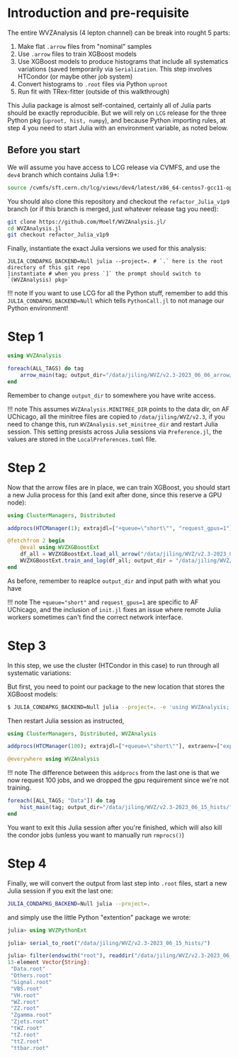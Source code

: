 # Introduction and pre-requisite

The entire WVZAnalysis (4 lepton channel) can be break into rought 5 parts:
1. Make flat `.arrow` files from "nominal" samples
2. Use `.arrow` files to train XGBoost models
3. Use XGBoost models to produce histograms that include all systematics variations (saved
   temporarily via `Serialization`. This step involves HTCondor (or maybe other job system)
4. Convert histograms to `.root` files via Python `uproot`
5. Run fit with TRex-fitter (outside of this walkthrough)

This Julia package is almost self-contained, certainly all of Julia parts should be exactly
reproducible. But we will rely on `LCG` release for the three Python pkg (`uproot, hist, numpy`),
and because Python importing rules, at step 4 you need to start Julia with an environment variable,
as noted below.


## Before you start
We will assume you have access to LCG release via CVMFS, and use the `dev4` branch which contains
Julia 1.9+:

```bash
source /cvmfs/sft.cern.ch/lcg/views/dev4/latest/x86_64-centos7-gcc11-opt/setup.sh
```

You should also clone this repository and checkout the `refactor_Julia_v1p9` branch (or if this
branch is merged, just whatever release tag you need):
```bash
git clone https://github.com/Moelf/WVZAnalysis.jl/
cd WVZAnalysis.jl
git checkout refactor_Julia_v1p9
```

Finally, instantiate the exact Julia versions we used for this analysis:
```
JULIA_CONDAPKG_BACKEND=Null julia --project=. # `.` here is the root directory of this git repo
]instantiate # when you press `]` the prompt should switch to `(WVZAnalysis) pkg>`
```

!!! note
    If you want to use LCG for all the Python stuff, remember to add this
    `JULIA_CONDAPKG_BACKEND=Null` which tells `PythonCall.jl` to not manage our Python environment!


# Step 1

```julia
using WVZAnalysis

foreach(ALL_TAGS) do tag
    arrow_main(tag; output_dir="/data/jiling/WVZ/v2.3-2023_06_06_arrow/");
end
```

Remember to change `output_dir` to somewhere you have write access.

!!! note
    This assumes `WVZAnalysis.MINITREE_DIR` points to the data dir, on AF UChicago, all the minitree
    files are copied to `/data/jiling/WVZ/v2.3`, if you need to change this, run
    `WVZAnalysis.set_minitree_dir` and restart Julia session. This setting presists across Julia
    sessions via `Preference.jl`, the values are stored in the `LocalPreferences.toml` file.

# Step 2
Now that the arrow files are in place, we can train XGBoost, you should start a new Julia process
for this (and exit after done, since this reserve a GPU node):
```julia
using ClusterManagers, Distributed

addprocs(HTCManager(1); extrajdl=["+queue=\"short\"", "request_gpus=1"], extraenv=["export JULIA_CPU_TARGET=generic"], exeflags = `--project=$(Base.active_project()) -e 'include("/data/jiling/WVZ/init.jl")'`);

@fetchfrom 2 begin
    @eval using WVZXGBoostExt
    df_all = WVZXGBoostExt.load_all_arrow("/data/jiling/WVZ/v2.3-2023_06_06_arrow/")
    WVZXGBoostExt.train_and_log(df_all; output_dir = "/data/jiling/WVZ/v2.3-2023_06_15_hists/", tree_method="gpu_hist")
end
```

As before, remember to reaplce `output_dir` and input path with what you have

!!! note
    The `+queue="short"` and `request_gpus=1` are specific to AF UChicago, and the inclusion of
    `init.jl` fixes an issue where remote Julia workers sometimes can't find the correct network
    interface.


# Step 3
In this step, we use the cluster (HTCondor in this case) to run through all systematic variations:

But first, you need to point our package to the new location that stores the XGBoost models:
```bash
$ JULIA_CONDAPKG_BACKEND=Null julia --project=. -e 'using WVZAnalysis; WVZAnalysis.set_bdt_model_dir("/data/jiling/WVZ/v2.3-2023_06_15_hists/")'
```

Then restart Julia session as instructed,

```julia
using ClusterManagers, Distributed, WVZAnalysis

addprocs(HTCManager(100); extrajdl=["+queue=\"short\""], extraenv=["export JULIA_CPU_TARGET=generic"], exeflags = `--project=$(Base.active_project()) -e 'include("/data/jiling/WVZ/init.jl")'`);

@everywhere using WVZAnalysis
```

!!! note
    The difference between this `addprocs` from the last one is that we now request 100 jobs, and we
    dropped the gpu requirement since we're not training.

```julia
foreach([ALL_TAGS; "Data"]) do tag
    hist_main(tag; output_dir="/data/jiling/WVZ/v2.3-2023_06_15_hists/");
end
```

You want to exit this Julia session after you're finished, which will also kill the condor jobs
(unless you want to manually run `rmprocs()`)

# Step 4

Finally, we will convert the output from last step into `.root` files, start a new Julia session if
you exit the last one:
```bash
JULIA_CONDAPKG_BACKEND=Null julia --project=.
```

and simply use the little Python "extention" package we wrote:
```julia
julia> using WVZPythonExt

julia> serial_to_root("/data/jiling/WVZ/v2.3-2023_06_15_hists/")

julia> filter(endswith("root"), readdir("/data/jiling/WVZ/v2.3-2023_06_12_hists/"))
13-element Vector{String}:
 "Data.root"
 "Others.root"
 "Signal.root"
 "VBS.root"
 "VH.root"
 "WZ.root"
 "ZZ.root"
 "Zgamma.root"
 "Zjets.root"
 "tWZ.root"
 "tZ.root"
 "ttZ.root"
 "ttbar.root"
```

